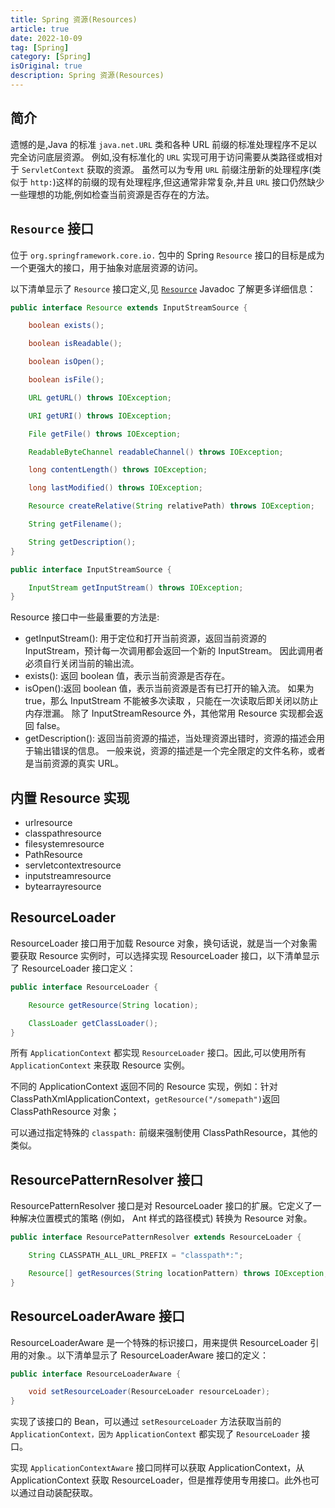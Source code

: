 ```yaml
---
title: Spring 资源(Resources)
article: true
date: 2022-10-09
tag: [Spring]
category: [Spring]
isOriginal: true
description: Spring 资源(Resources)
---
```


## 简介

遗憾的是,Java 的标准 `java.net.URL` 类和各种 URL 前缀的标准处理程序不足以完全访问底层资源。 例如,没有标准化的 `URL` 实现可用于访问需要从类路径或相对于 `ServletContext` 获取的资源。 虽然可以为专用 `URL` 前缀注册新的处理程序(类似于 `http:`)这样的前缀的现有处理程序,但这通常非常复杂,并且 `URL` 接口仍然缺少一些理想的功能,例如检查当前资源是否存在的方法。

## `Resource` 接口

位于 `org.springframework.core.io.` 包中的 Spring `Resource` 接口的目标是成为一个更强大的接口，用于抽象对底层资源的访问。

以下清单显示了 `Resource` 接口定义,见 [`Resource`](https://docs.spring.io/spring-framework/docs/5.3.21/javadoc-api/org/springframework/core/io/Resource.html) Javadoc 了解更多详细信息：

```java
public interface Resource extends InputStreamSource {

    boolean exists();

    boolean isReadable();

    boolean isOpen();

    boolean isFile();

    URL getURL() throws IOException;

    URI getURI() throws IOException;

    File getFile() throws IOException;

    ReadableByteChannel readableChannel() throws IOException;

    long contentLength() throws IOException;

    long lastModified() throws IOException;

    Resource createRelative(String relativePath) throws IOException;

    String getFilename();

    String getDescription();
}

public interface InputStreamSource {

    InputStream getInputStream() throws IOException;
}
```

Resource 接口中一些最重要的方法是:

- getInputStream(): 用于定位和打开当前资源，返回当前资源的 InputStream，预计每一次调用都会返回一个新的 InputStream。 因此调用者必须自行关闭当前的输出流。
- exists(): 返回 boolean 值，表示当前资源是否存在。
- isOpen():返回 boolean 值，表示当前资源是否有已打开的输入流。 如果为 true，那么 InputStream 不能被多次读取 ，只能在一次读取后即关闭以防止内存泄漏。 除了 InputStreamResource 外，其他常用 Resource 实现都会返回 false。
- getDescription(): 返回当前资源的描述，当处理资源出错时，资源的描述会用于输出错误的信息。 一般来说，资源的描述是一个完全限定的文件名称，或者是当前资源的真实 URL。

## 内置 Resource 实现

- urlresource
- classpathresource
- filesystemresource
- PathResource
- servletcontextresource
- inputstreamresource
- bytearrayresource

## ResourceLoader

ResourceLoader 接口用于加载 Resource 对象，换句话说，就是当一个对象需要获取 Resource 实例时，可以选择实现 ResourceLoader 接口，以下清单显示了 ResourceLoader 接口定义：

```java
public interface ResourceLoader {

    Resource getResource(String location);

    ClassLoader getClassLoader();
}
```

所有 `ApplicationContext` 都实现 `ResourceLoader` 接口。因此,可以使用所有 `ApplicationContext` 来获取 Resource 实例。

不同的 ApplicationContext 返回不同的 Resource 实现，例如：针对 ClassPathXmlApplicationContext，`getResource("/somepath")`返回 ClassPathResource 对象；

可以通过指定特殊的 `classpath:` 前缀来强制使用 ClassPathResource，其他的类似。

## ResourcePatternResolver 接口

ResourcePatternResolver 接口是对 ResourceLoader 接口的扩展。它定义了一种解决位置模式的策略 (例如， Ant 样式的路径模式) 转换为 Resource 对象。

```java
public interface ResourcePatternResolver extends ResourceLoader {

    String CLASSPATH_ALL_URL_PREFIX = "classpath*:";

    Resource[] getResources(String locationPattern) throws IOException;
}
```

## ResourceLoaderAware 接口

ResourceLoaderAware 是一个特殊的标识接口，用来提供 ResourceLoader 引用的对象.。以下清单显示了 ResourceLoaderAware 接口的定义：

```java
public interface ResourceLoaderAware {

    void setResourceLoader(ResourceLoader resourceLoader);
}
```

实现了该接口的 Bean，可以通过 `setResourceLoader` 方法获取当前的 `ApplicationContext，因为` `ApplicationContext` 都实现了 `ResourceLoader` 接口。

实现 `ApplicationContextAware` 接口同样可以获取 ApplicationContext，从 ApplicationContext 获取 ResourceLoader，但是推荐使用专用接口。此外也可以通过自动装配获取。

